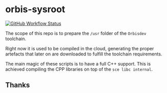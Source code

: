 # orbis-sysroot

[![GitHub Workflow Status](https://img.shields.io/github/workflow/status/orbisdev/orbis-sysroot/CI?label=CI&logo=github&style=for-the-badge)](https://github.com/orbisdev/orbis-sysroot/actions?query=workflow%3ACI)

The scope of this repo is to prepare the `/usr` folder of the `Orbisdev` toolchain.

Right now it is used to be compiled in the cloud, generating the proper artefacts that later on are downloaded to fulfill the toolchain requirements.

The main magic of these scripts is to have a full C++ support. 
This is achieved compiling the CPP libraries on top of the `sce libc internal`.


## Thanks
